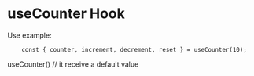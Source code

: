 # useCounter Hook

Use example:
```
    const { counter, increment, decrement, reset } = useCounter(10);
```

useCounter() // it receive a default value